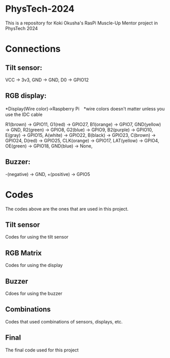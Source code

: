 # PhysTech-2024
This is a repository for Koki Okusha's RasPi Muscle-Up Mentor project in PhysTech 2024


# Connections
## Tilt sensor:
VCC → 3v3,
GND → GND,
D0 → GPIO12

## RGB display:
*Display(Wire color)→Raspberry Pi　*wire colors doesn't matter unless you use the IDC cable

R1(brown) → GPIO11,
G1(red) → GPIO27,
B1(orange) → GPIO7,
GND(yellow) → GND,
R2(green) → GPIO8,
G2(blue) → GPIO9,
B2(purple) → GPIO10,
E(gray) → GPIO15,
A(white) → GPIO22,
B(black) → GPIO23,
C(brown) → GPIO24,
D(red) → GPIO25,
CLK(orange) → GPIO17,
LAT(yellow) → GPIO4,
OE(green) → GPIO18,
GND(blue) → None,

## Buzzer:
-(negative) → GND,
+(positive) → GPIO5


# Codes
The codes above are the ones that are used in this project.

## Tilt sensor
Codes for using the tilt sensor

## RGB Matrix
Codes for using the display

## Buzzer
Cdoes for using the buzzer

## Combinations
Codes that used combinations of sensors, displays, etc.

## Final
The final code used for this project

